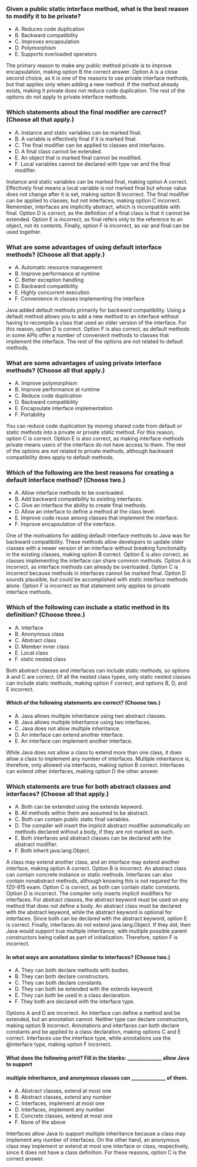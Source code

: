 ### Given a public static interface method, what is the best reason to modify it to be private?
* A. Reduces code duplication
* B. Backward compatibility
* C. Improves encapsulation
* D. Polymorphism
* E. Supports overloaded operators

The primary reason to make any public method private is to improve encapsulation, making option B the correct answer.
Option A is a close second choice, as it is one of the reasons to use private interface methods, but that applies only when adding a new method.
If the method already exists, making it private does not reduce code duplication. The rest of the options do not apply to private interface methods.

### Which statements about the final modifier are correct? (Choose all that apply.)
* A. Instance and static variables can be marked final.
* B. A variable is effectively final if it is marked final.
* C. The final modifier can be applied to classes and interfaces.
* D. A final class cannot be extended.
* E. An object that is marked final cannot be modified.
* F. Local variables cannot be declared with type var and the final modifier.

Instance and static variables can be marked final, making option A correct.
Effectively final means a local variable is not marked final but whose value does not change after it is set, making option B incorrect.
The final modifier can be applied to classes, but not interfaces, making option C incorrect.
Remember, interfaces are implicitly abstract, which is incompatible with final.
Option D is correct, as the definition of a final class is that it cannot be extended.
Option E is incorrect, as final refers only to the reference to an object, not its contents.
Finally, option F is incorrect, as var and final can be used together.


### What are some advantages of using default interface methods? (Choose all that apply.)
*  A. Automatic resource management
*  B. Improve performance at runtime
*  C. Better exception handling
*  D. Backward compatibility
*  E. Highly concurrent execution
*  F. Convenience in classes implementing the interface

Java added default methods primarily for backward compatibility.
Using a default method allows you to add a new method to an interface without having to recompile a class that used an older version of the interface.
For this reason, option D is correct.
Option F is also correct, as default methods in some APIs offer a number of convenient methods to classes that implement the interface.
The rest of the options are not related to default methods.


### What are some advantages of using private interface methods? (Choose all that apply.)
* A. Improve polymorphism
* B. Improve performance at runtime
* C. Reduce code duplication
* D. Backward compatibility
* E. Encapsulate interface implementation
* F. Portability

You can reduce code duplication by moving shared code from default or static methods into a private or private static method.
For this reason, option C is correct. Option E is also correct, as making interface methods private means users of the interface do not have access to them.
The rest of the options are not related to private methods, although backward compatibility does apply to default methods.

### Which of the following are the best reasons for creating a default interface method? (Choose two.)
*  A. Allow interface methods to be overloaded.
*  B. Add backward compatibility to existing interfaces.
*  C. Give an interface the ability to create final methods.
*  D. Allow an interface to define a method at the class level.
*  E. Improve code reuse among classes that implement the interface.
*  F. Improve encapsulation of the interface.

One of the motivations for adding default interface methods to Java was for backward compatibility.
These methods allow developers to update older classes with a newer version of an interface without breaking functionality in the existing classes,
making option B correct. Option E is also correct, as classes implementing the interface can share common methods.
Option A is incorrect, as interface methods can already be overloaded.
Option C is incorrect because methods in interfaces cannot be marked final.
Option D sounds plausible, but could be accomplished with static interface methods alone.
Option F is incorrect as that statement only applies to private interface methods.

### Which of the following can include a static method in its definition? (Choose three.)
*  A. Interface
*  B. Anonymous class
*  C. Abstract class
*  D. Member inner class
*  E. Local class
*  F. static nested class

Both abstract classes and interfaces can include static methods, so options A and C are correct.
Of all the nested class types, only static nested classes can include static methods, making option F correct,
and options B, D, and E incorrect.

#### Which of the following statements are correct? (Choose two.)
*  A. Java allows multiple inheritance using two abstract classes.
*  B. Java allows multiple inheritance using two interfaces.
*  C. Java does not allow multiple inheritance.
*  D. An interface can extend another interface.
*  E. An interface can implement another interface.

While Java does not allow a class to extend more than one class,
it does allow a class to implement any number of interfaces.
Multiple inheritance is, therefore, only allowed via interfaces,
making option B correct. Interfaces can extend other interfaces,
making option D the other answer.

### Which statements are true for both abstract classes and interfaces? (Choose all that apply.)
* A. Both can be extended using the extends keyword.
* B. All methods within them are assumed to be abstract.
* C. Both can contain public static final variables.
* D. The compiler will insert the implicit abstract modifier automatically on methods declared without a body, if they are not marked as such.
* E. Both interfaces and abstract classes can be declared with the abstract modifier.
* F. Both inherit java.lang.Object.

A class may extend another class, and an interface may extend another interface, making option A correct.
Option B is incorrect. An abstract class can contain concrete instance or static methods.
Interfaces can also contain nonabstract methods, although knowing this is not required for the 1Z0-815 exam.
Option C is correct, as both can contain static constants. Option D is incorrect.
The compiler only inserts implicit modifiers for interfaces.
For abstract classes, the abstract keyword must be used on any method that does not define a body.
An abstract class must be declared with the abstract keyword,
while the abstract keyword is optional for interfaces.
Since both can be declared with the abstract keyword,
option E is correct. Finally, interfaces do not extend java.lang.Object.
If they did, then Java would support true multiple inheritance,
with multiple possible parent constructors being called as part of initialization.
Therefore, option F is incorrect.

#### In what ways are annotations similar to interfaces? (Choose two.)
* A. They can both declare methods with bodies.
* B. They can both declare constructors.
* C. They can both declare constants.
* D. They can both be extended with the extends keyword.
* E. They can both be used in a class declaration.
* F. They both are declared with the interface type.

Options A and D are incorrect. An interface can define a method and be extended,
but an annotation cannot. Neither type can declare constructors, making option B incorrect.
Annotations and interfaces can both declare constants and be applied to a class declaration,
making options C and E correct.
Interfaces use the interface type,
while annotations use the @interface type, making option F incorrect.

#### What does the following print? Fill in the blanks: ______________ allow Java to support
#### multiple inheritance, and anonymous classes can ______________ of them.

* A. Abstract classes, extend at most one
* B. Abstract classes, extend any number
* C. Interfaces, implement at most one
* D. Interfaces, implement any number
* E. Concrete classes, extend at most one
* F. None of the above

Interfaces allow Java to support multiple inheritance because a class may implement
any number of interfaces. On the other hand, an anonymous class may implement
or extend at most one interface or class, respectively,
since it does not have a class definition. For these reasons, option C is the correct answer.

